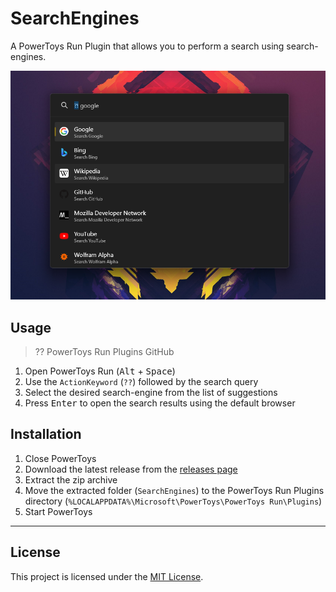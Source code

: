 # SearchEngines

A PowerToys Run Plugin that allows you to perform a search using search-engines.

<!-- TODO: Add Screenshot -->
![Demonstration](./screenshot.png)

## Usage

> ?? PowerToys Run Plugins GitHub

1. Open PowerToys Run (<kbd>Alt</kbd> + <kbd>Space</kbd>)
2. Use the `ActionKeyword` (`??`) followed by the search query
3. Select the desired search-engine from the list of suggestions
4. Press <kbd>Enter</kbd> to open the search results using the default browser

## Installation

1. Close PowerToys
2. Download the latest release from the [releases page][releases]
3. Extract the zip archive
4. Move the extracted folder (`SearchEngines`) to the PowerToys Run Plugins directory (`%LOCALAPPDATA%\Microsoft\PowerToys\PowerToys Run\Plugins`)
5. Start PowerToys

---

## License

This project is licensed under the [MIT License](./LICENSE).

[releases]: https://github.com/Shresht7/PowerToysRun-SearchEngines/releases
